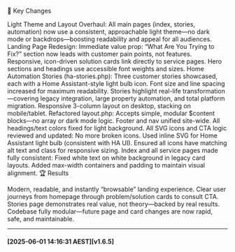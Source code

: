 🚀 Key Changes

Light Theme and Layout Overhaul:
All main pages (index, stories, automation) now use a consistent, approachable light theme—no dark mode or backdrops—boosting readability and appeal for all audiences.
Landing Page Redesign:
Immediate value prop: “What Are You Trying to Fix?” section now leads with customer pain points, not features.
Responsive, icon-driven solution cards link directly to service pages.
Hero sections and headings use accessible font weights and sizes.
Home Automation Stories (ha-stories.php):
Three customer stories showcased, each with a Home Assistant-style light bulb icon.
Font size and line spacing increased for maximum readability.
Stories highlight real-life transformation—covering legacy integration, large property automation, and total platform migration.
Responsive 3-column layout on desktop, stacking on mobile/tablet.
Refactored layout.php:
Accepts simple, modular $content blocks—no array or dark mode logic.
Footer and nav unified site-wide.
All headings/text colors fixed for light background.
All SVG icons and CTA logic reviewed and updated:
No more broken icons.
Used inline SVG for Home Assistant light bulb (consistent with HA UI).
Ensured all icons have matching alt text and class for responsive sizing.
Index and all service pages made fully consistent:
Fixed white text on white background in legacy card layouts.
Added max-width containers and padding to maintain visual alignment.
🏆 Results

Modern, readable, and instantly “browsable” landing experience.
Clear user journeys from homepage through problem/solution cards to consult CTA.
Stories page demonstrates real value, not theory—backed by real results.
Codebase fully modular—future page and card changes are now rapid, safe, and maintainable.

---
#### [2025-06-01 14:16:31 AEST][v1.6.5]


